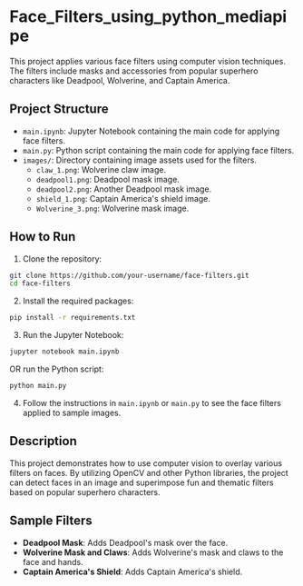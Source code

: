 # Face_Filters_using_python_mediapipe

This project applies various face filters using computer vision techniques. The filters include masks and accessories from popular superhero characters like Deadpool, Wolverine, and Captain America.

## Project Structure
- `main.ipynb`: Jupyter Notebook containing the main code for applying face filters.
- `main.py`: Python script containing the main code for applying face filters.
- `images/`: Directory containing image assets used for the filters.
  - `claw_1.png`: Wolverine claw image.
  - `deadpool1.png`: Deadpool mask image.
  - `deadpool2.png`: Another Deadpool mask image.
  - `shield_1.png`: Captain America's shield image.
  - `Wolverine_3.png`: Wolverine mask image.

## How to Run
1. Clone the repository:
```bash
git clone https://github.com/your-username/face-filters.git
cd face-filters
```

2. Install the required packages:
```bash
pip install -r requirements.txt
```

3. Run the Jupyter Notebook:
```bash
jupyter notebook main.ipynb
```
   OR run the Python script:
```bash
python main.py
```

4. Follow the instructions in `main.ipynb` or `main.py` to see the face filters applied to sample images.

## Description
This project demonstrates how to use computer vision to overlay various filters on faces. By utilizing OpenCV and other Python libraries, the project can detect faces in an image and superimpose fun and thematic filters based on popular superhero characters.

## Sample Filters
- **Deadpool Mask**: Adds Deadpool's mask over the face.
- **Wolverine Mask and Claws**: Adds Wolverine's mask and claws to the face and hands.
- **Captain America's Shield**: Adds Captain America's shield.
